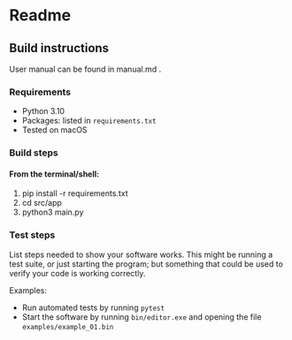 # Readme

## Build instructions

User manual can be found in manual.md .
### Requirements


* Python 3.10
* Packages: listed in `requirements.txt` 
* Tested on macOS


### Build steps

#### From the terminal/shell:
1) pip install -r requirements.txt
2) cd src/app
3) python3 main.py


### Test steps

List steps needed to show your software works. This might be running a test suite, or just starting the program; but something that could be used to verify your code is working correctly.

Examples:

* Run automated tests by running `pytest`
* Start the software by running `bin/editor.exe` and opening the file `examples/example_01.bin`

